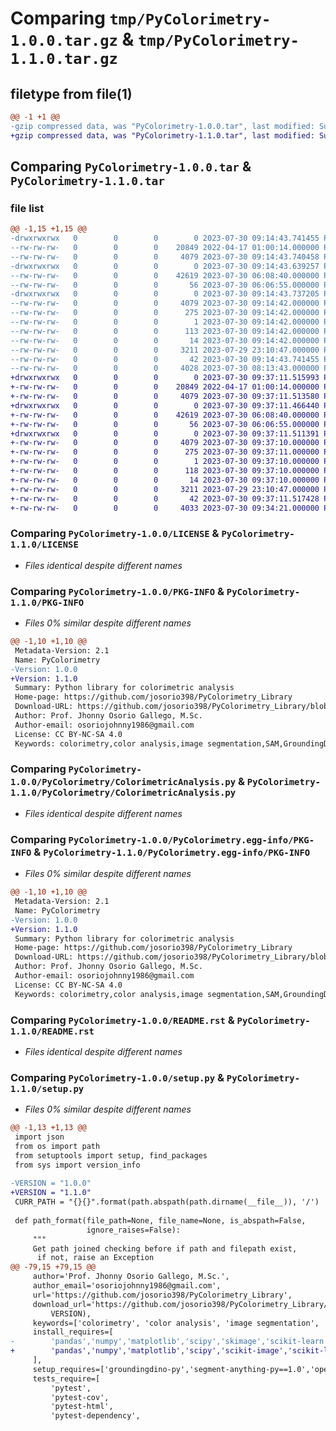 # Comparing `tmp/PyColorimetry-1.0.0.tar.gz` & `tmp/PyColorimetry-1.1.0.tar.gz`

## filetype from file(1)

```diff
@@ -1 +1 @@
-gzip compressed data, was "PyColorimetry-1.0.0.tar", last modified: Sun Jul 30 09:14:43 2023, max compression
+gzip compressed data, was "PyColorimetry-1.1.0.tar", last modified: Sun Jul 30 09:37:11 2023, max compression
```

## Comparing `PyColorimetry-1.0.0.tar` & `PyColorimetry-1.1.0.tar`

### file list

```diff
@@ -1,15 +1,15 @@
-drwxrwxrwx   0        0        0        0 2023-07-30 09:14:43.741455 PyColorimetry-1.0.0/
--rw-rw-rw-   0        0        0    20849 2022-04-17 01:00:14.000000 PyColorimetry-1.0.0/LICENSE
--rw-rw-rw-   0        0        0     4079 2023-07-30 09:14:43.740458 PyColorimetry-1.0.0/PKG-INFO
-drwxrwxrwx   0        0        0        0 2023-07-30 09:14:43.639257 PyColorimetry-1.0.0/PyColorimetry/
--rw-rw-rw-   0        0        0    42619 2023-07-30 06:08:40.000000 PyColorimetry-1.0.0/PyColorimetry/ColorimetricAnalysis.py
--rw-rw-rw-   0        0        0       56 2023-07-30 06:06:55.000000 PyColorimetry-1.0.0/PyColorimetry/__init__.py
-drwxrwxrwx   0        0        0        0 2023-07-30 09:14:43.737205 PyColorimetry-1.0.0/PyColorimetry.egg-info/
--rw-rw-rw-   0        0        0     4079 2023-07-30 09:14:42.000000 PyColorimetry-1.0.0/PyColorimetry.egg-info/PKG-INFO
--rw-rw-rw-   0        0        0      275 2023-07-30 09:14:42.000000 PyColorimetry-1.0.0/PyColorimetry.egg-info/SOURCES.txt
--rw-rw-rw-   0        0        0        1 2023-07-30 09:14:42.000000 PyColorimetry-1.0.0/PyColorimetry.egg-info/dependency_links.txt
--rw-rw-rw-   0        0        0      113 2023-07-30 09:14:42.000000 PyColorimetry-1.0.0/PyColorimetry.egg-info/requires.txt
--rw-rw-rw-   0        0        0       14 2023-07-30 09:14:42.000000 PyColorimetry-1.0.0/PyColorimetry.egg-info/top_level.txt
--rw-rw-rw-   0        0        0     3211 2023-07-29 23:10:47.000000 PyColorimetry-1.0.0/README.rst
--rw-rw-rw-   0        0        0       42 2023-07-30 09:14:43.741455 PyColorimetry-1.0.0/setup.cfg
--rw-rw-rw-   0        0        0     4028 2023-07-30 08:13:43.000000 PyColorimetry-1.0.0/setup.py
+drwxrwxrwx   0        0        0        0 2023-07-30 09:37:11.515993 PyColorimetry-1.1.0/
+-rw-rw-rw-   0        0        0    20849 2022-04-17 01:00:14.000000 PyColorimetry-1.1.0/LICENSE
+-rw-rw-rw-   0        0        0     4079 2023-07-30 09:37:11.513580 PyColorimetry-1.1.0/PKG-INFO
+drwxrwxrwx   0        0        0        0 2023-07-30 09:37:11.466440 PyColorimetry-1.1.0/PyColorimetry/
+-rw-rw-rw-   0        0        0    42619 2023-07-30 06:08:40.000000 PyColorimetry-1.1.0/PyColorimetry/ColorimetricAnalysis.py
+-rw-rw-rw-   0        0        0       56 2023-07-30 06:06:55.000000 PyColorimetry-1.1.0/PyColorimetry/__init__.py
+drwxrwxrwx   0        0        0        0 2023-07-30 09:37:11.511391 PyColorimetry-1.1.0/PyColorimetry.egg-info/
+-rw-rw-rw-   0        0        0     4079 2023-07-30 09:37:10.000000 PyColorimetry-1.1.0/PyColorimetry.egg-info/PKG-INFO
+-rw-rw-rw-   0        0        0      275 2023-07-30 09:37:11.000000 PyColorimetry-1.1.0/PyColorimetry.egg-info/SOURCES.txt
+-rw-rw-rw-   0        0        0        1 2023-07-30 09:37:10.000000 PyColorimetry-1.1.0/PyColorimetry.egg-info/dependency_links.txt
+-rw-rw-rw-   0        0        0      118 2023-07-30 09:37:10.000000 PyColorimetry-1.1.0/PyColorimetry.egg-info/requires.txt
+-rw-rw-rw-   0        0        0       14 2023-07-30 09:37:10.000000 PyColorimetry-1.1.0/PyColorimetry.egg-info/top_level.txt
+-rw-rw-rw-   0        0        0     3211 2023-07-29 23:10:47.000000 PyColorimetry-1.1.0/README.rst
+-rw-rw-rw-   0        0        0       42 2023-07-30 09:37:11.517428 PyColorimetry-1.1.0/setup.cfg
+-rw-rw-rw-   0        0        0     4033 2023-07-30 09:34:21.000000 PyColorimetry-1.1.0/setup.py
```

### Comparing `PyColorimetry-1.0.0/LICENSE` & `PyColorimetry-1.1.0/LICENSE`

 * *Files identical despite different names*

### Comparing `PyColorimetry-1.0.0/PKG-INFO` & `PyColorimetry-1.1.0/PKG-INFO`

 * *Files 0% similar despite different names*

```diff
@@ -1,10 +1,10 @@
 Metadata-Version: 2.1
 Name: PyColorimetry
-Version: 1.0.0
+Version: 1.1.0
 Summary: Python library for colorimetric analysis
 Home-page: https://github.com/josorio398/PyColorimetry_Library
 Download-URL: https://github.com/josorio398/PyColorimetry_Library/blob/main/PyColorimetry/ColorimetricAnalysis.py
 Author: Prof. Jhonny Osorio Gallego, M.Sc.
 Author-email: osoriojohnny1986@gmail.com
 License: CC BY-NC-SA 4.0
 Keywords: colorimetry,color analysis,image segmentation,SAM,GroundingDino,RGB,XYZ,CIELAB
```

### Comparing `PyColorimetry-1.0.0/PyColorimetry/ColorimetricAnalysis.py` & `PyColorimetry-1.1.0/PyColorimetry/ColorimetricAnalysis.py`

 * *Files identical despite different names*

### Comparing `PyColorimetry-1.0.0/PyColorimetry.egg-info/PKG-INFO` & `PyColorimetry-1.1.0/PyColorimetry.egg-info/PKG-INFO`

 * *Files 0% similar despite different names*

```diff
@@ -1,10 +1,10 @@
 Metadata-Version: 2.1
 Name: PyColorimetry
-Version: 1.0.0
+Version: 1.1.0
 Summary: Python library for colorimetric analysis
 Home-page: https://github.com/josorio398/PyColorimetry_Library
 Download-URL: https://github.com/josorio398/PyColorimetry_Library/blob/main/PyColorimetry/ColorimetricAnalysis.py
 Author: Prof. Jhonny Osorio Gallego, M.Sc.
 Author-email: osoriojohnny1986@gmail.com
 License: CC BY-NC-SA 4.0
 Keywords: colorimetry,color analysis,image segmentation,SAM,GroundingDino,RGB,XYZ,CIELAB
```

### Comparing `PyColorimetry-1.0.0/README.rst` & `PyColorimetry-1.1.0/README.rst`

 * *Files identical despite different names*

### Comparing `PyColorimetry-1.0.0/setup.py` & `PyColorimetry-1.1.0/setup.py`

 * *Files 0% similar despite different names*

```diff
@@ -1,13 +1,13 @@
 import json
 from os import path
 from setuptools import setup, find_packages
 from sys import version_info
 
-VERSION = "1.0.0"
+VERSION = "1.1.0"
 CURR_PATH = "{}{}".format(path.abspath(path.dirname(__file__)), '/')
 
 def path_format(file_path=None, file_name=None, is_abspath=False,
                 ignore_raises=False):
     """
     Get path joined checking before if path and filepath exist,
      if not, raise an Exception
@@ -79,15 +79,15 @@
     author='Prof. Jhonny Osorio Gallego, M.Sc.',
     author_email='osoriojohnny1986@gmail.com',
     url='https://github.com/josorio398/PyColorimetry_Library',
     download_url='https://github.com/josorio398/PyColorimetry_Library/blob/main/PyColorimetry/ColorimetricAnalysis.py'.format(
         VERSION),
     keywords=['colorimetry', 'color analysis', 'image segmentation', 'SAM', 'GroundingDino', 'RGB', 'XYZ', 'CIELAB'],
     install_requires=[
-        'pandas','numpy','matplotlib','scipy','skimage','scikit-learn','torch','groundingdino-py','segment-anything-py==1.0','opencv-python',
+        'pandas','numpy','matplotlib','scipy','scikit-image','scikit-learn','torch','groundingdino-py','segment-anything-py==1.0','opencv-python',
     ],
     setup_requires=['groundingdino-py','segment-anything-py==1.0','opencv-python'],
     tests_require=[
         'pytest',
         'pytest-cov',
         'pytest-html',
         'pytest-dependency',
```

